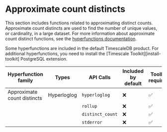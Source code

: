 # Approximate count distincts
This section includes functions related to approximating distinct counts.
Approximate count distincts are used to find the number of unique values, or
cardinality, in a large dataset. For more information about approximate count
distinct functions, see the
[hyperfunctions documentation][hyperfunctions-approx-count-distincts].

Some hyperfunctions are included in the default TimescaleDB product. For
additional hyperfunctions, you need to install the
[Timescale Toolkit][install-toolkit] PostgreSQL extension.

|Hyperfunction family|Types|API Calls|Included by default|Toolkit required|
|-|-|-|-|-|
|Approximate count distincts|Hyperloglog|`hyperloglog`|❌|✅|
|||`rollup`|❌|✅|
|||`distinct_count`|❌|✅|
|||`stderror`|❌|✅|

[hyperfunctions-approx-count-distincts]: timescaledb/:currentVersion:/how-to-guides/hyperfunctions/approx-count-distincts/
